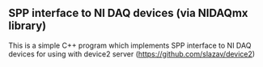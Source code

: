 ## SPP interface to NI DAQ devices (via NIDAQmx library)

This is a simple C++ program which implements SPP interface
to NI DAQ devices for using with device2 server
(https://github.com/slazav/device2)


